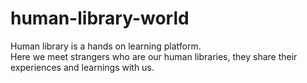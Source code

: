 # human-library-world
 Human library is a hands on learning platform.  
 Here we meet strangers who are our human libraries, they share their experiences and learnings with us.

